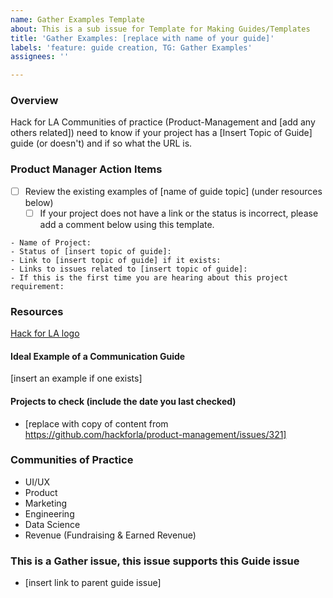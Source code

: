 ```yaml
---
name: Gather Examples Template
about: This is a sub issue for Template for Making Guides/Templates
title: 'Gather Examples: [replace with name of your guide]'
labels: 'feature: guide creation, TG: Gather Examples'
assignees: ''

---
```


### Overview
Hack for LA Communities of practice (Product-Management and [add any others related]) need to know if your project has a [Insert Topic of Guide] guide (or doesn't) and if so what the URL is.

### Product Manager Action Items
- [ ] Review the existing examples of [name of guide topic] (under resources below)
   - [ ] If your project does not have a link or the status is incorrect, please add a comment below using this template.  
```
- Name of Project:
- Status of [insert topic of guide]:
- Link to [insert topic of guide] if it exists:
- Links to issues related to [insert topic of guide]:
- If this is the first time you are hearing about this project requirement:
```

### Resources
[Hack for LA logo](https://github.com/hackforla/product-managment/projects/2#card-51755660)

#### Ideal Example of a Communication Guide
[insert an example if one exists]


#### Projects to check (include the date you last checked)
- [replace with copy of content from https://github.com/hackforla/product-management/issues/321]

### Communities of Practice
- UI/UX
- Product
- Marketing
- Engineering
- Data Science
- Revenue (Fundraising & Earned Revenue)

### This is a Gather issue, this issue supports this Guide issue
- [insert link to parent guide issue]
